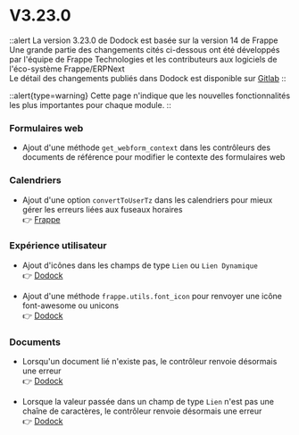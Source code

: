 # V3.23.0

::alert
La version 3.23.0 de Dodock est basée sur la version 14 de Frappe  
Une grande partie des changements cités ci-dessous ont été développés par l'équipe de Frappe Technologies et les contributeurs aux logiciels de l'éco-système Frappe/ERPNext  
Le détail des changements publiés dans Dodock est disponible sur [Gitlab](https://gitlab.com/dokos/dodock/-/releases/v3.23.0)
::

::alert{type=warning}
Cette page n'indique que les nouvelles fonctionnalités les plus importantes pour chaque module.
::

### Formulaires web

- Ajout d'une méthode `get_webform_context` dans les contrôleurs des documents de référence pour modifier le contexte des formulaires web  


### Calendriers

- Ajout d'une option `convertToUserTz` dans les calendriers pour mieux gérer les erreurs liées aux fuseaux horaires  
:point_right: [Frappe](https://github.com/frappe/frappe/pull/20051)


### Expérience utilisateur

- Ajout d'icônes dans les champs de type `Lien` ou `Lien Dynamique`  
:point_right: [Dodock](https://gitlab.com/dokos/dodock/-/merge_requests/71)

- Ajout d'une méthode `frappe.utils.font_icon` pour renvoyer une icône font-awesome ou unicons  
:point_right: [Dodock](https://gitlab.com/dokos/dodock/-/merge_requests/71)


### Documents

- Lorsqu'un document lié n'existe pas, le contrôleur renvoie désormais une erreur  
:point_right: [Dodock](https://gitlab.com/dokos/dodock/-/merge_requests/69)

- Lorsque la valeur passée dans un champ de type `Lien` n'est pas une chaîne de caractères, le contrôleur renvoie désormais une erreur  
:point_right: [Dodock](https://gitlab.com/dokos/dodock/-/merge_requests/69)
